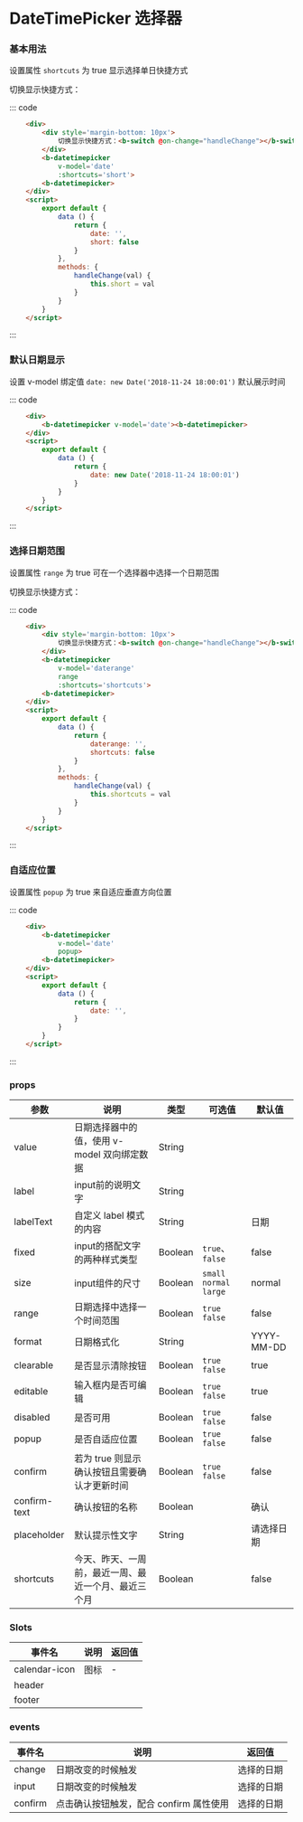 # DateTimePicker 选择器

### 基本用法

设置属性 `shortcuts` 为 true 显示选择单日快捷方式

<div class='example'>
    <div class='example-box'>
        <div style='margin-bottom: 10px'>
            切换显示快捷方式：<b-switch @on-change="handleChange"></b-switch>
        </div>
        <b-datetimepicker 
            v-model='date' 
            :shortcuts='short'>
        <b-datetimepicker>
    </div>

::: code
```html
    <div>
        <div style='margin-bottom: 10px'>
            切换显示快捷方式：<b-switch @on-change="handleChange"></b-switch>
        </div>
        <b-datetimepicker 
            v-model='date' 
            :shortcuts='short'>
        <b-datetimepicker>
    </div>
    <script>
        export default {
            data () {
                return {
                    date: '',
                    short: false
                }
            },
            methods: {
                handleChange(val) {
                    this.short = val
                }
            }
        }
    </script>
```
:::
</div>

### 默认日期显示

设置 v-model 绑定值 `date: new Date('2018-11-24 18:00:01')` 默认展示时间

<div class='example'>
    <div class='example-box'>
        <b-datetimepicker v-model='date1'><b-datetimepicker>
    </div>

::: code
```html
    <div>
        <b-datetimepicker v-model='date'><b-datetimepicker>
    </div>
    <script>
        export default {
            data () {
                return {
                    date: new Date('2018-11-24 18:00:01')
                }
            }
        }
    </script>
```
:::
</div>

### 选择日期范围

设置属性 `range` 为 true 可在一个选择器中选择一个日期范围

<div class='example'>
    <div class='example-box'>
        <div style='margin-bottom: 10px'>
            切换显示快捷方式：<b-switch @on-change="handleChangeShortcuts"></b-switch>
        </div>
        <b-datetimepicker 
            v-model='daterange' 
            range 
            :shortcuts='shortcuts'>
        <b-datetimepicker>
    </div>

::: code
```html
    <div>
        <div style='margin-bottom: 10px'>
            切换显示快捷方式：<b-switch @on-change="handleChange"></b-switch>
        </div>
        <b-datetimepicker 
            v-model='daterange' 
            range 
            :shortcuts='shortcuts'>
        <b-datetimepicker>
    </div>
    <script>
        export default {
            data () {
                return {
                    daterange: '',
                    shortcuts: false
                }
            },
            methods: {
                handleChange(val) {
                    this.shortcuts = val
                }
            }
        }
    </script>
```
:::
</div>

### 自适应位置

设置属性 `popup` 为 true 来自适应垂直方向位置

<div class='example'>
    <div class='example-box'>
        <b-datetimepicker 
            v-model='popup' 
            popup>
        <b-datetimepicker>
    </div>
    
::: code
```html
    <div>
        <b-datetimepicker 
            v-model='date' 
            popup>
        <b-datetimepicker>
    </div>
    <script>
        export default {
            data () {
                return {
                    date: '',
                }
            }
        }
    </script>
```
:::
</div>

<script>
    export default {
        data () {
            return {
                date: '',
                short: false,
                date1: new Date('2018-11-24 18:00:01'),
                daterange: '',
                shortcutsdate: '',
                shortcuts: false,
                popup: '',
            }
        },
        methods: {
            handleChange(val) {
                this.short = val
            },
            handleChangeShortcuts(val) {
                this.shortcuts = val
            }
        }
    }
</script>

### props

| 参数 | 说明 | 类型 | 可选值 | 默认值 |
| ---- | ---- | ---- | ---- | ---- |
| value | 日期选择器中的值，使用 v-model 双向绑定数据 | String |
| label | input前的说明文字 | String | | |
| labelText | 自定义 label 模式的内容 | String  | | 日期 |
| fixed | input的搭配文字的两种样式类型 | Boolean  | `true`、`false` | false |
| size | input组件的尺寸 | Boolean  | `small` `normal` `large` | normal |
| range | 日期选择中选择一个时间范围 | Boolean  | `true` `false` | false |
| format | 日期格式化 | String  | | YYYY-MM-DD |
| clearable | 是否显示清除按钮 | Boolean  | `true` `false` | true |
| editable | 输入框内是否可编辑 | Boolean  | `true` `false` | true |
| disabled | 是否可用 | Boolean | `true` `false` | false |
| popup | 是否自适应位置 | Boolean | `true` `false` | false |
| confirm | 若为 true 则显示确认按钮且需要确认才更新时间 | Boolean | `true` `false` | false |
| confirm-text | 确认按钮的名称 | Boolean | | 确认 |
| placeholder | 默认提示性文字 | String |  | 请选择日期 |
| shortcuts | 今天、昨天、一周前，最近一周、最近一个月、最近三个月 | Boolean |  | false |

### Slots
| 事件名 | 说明	| 返回值 |
| ---- | ---- | ---- |
| calendar-icon | 图标 | - |
| header |  |  |
| footer |  |  |


### events
| 事件名 | 说明	| 返回值 |
| ---- | ---- | ---- |
| change | 日期改变的时候触发 | 选择的日期 |
| input | 日期改变的时候触发 | 选择的日期 |
| confirm | 点击确认按钮触发，配合 confirm 属性使用 | 选择的日期 |
